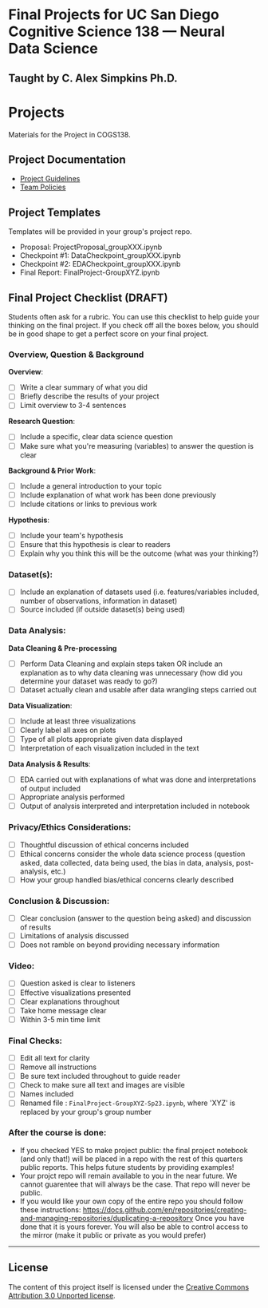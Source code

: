 # Final Projects for UC San Diego Cognitive Science 138 — Neural Data Science
## Taught by C. Alex Simpkins Ph.D.

# Projects 

Materials for the Project in COGS138.

## Project Documentation 

* [Project Guidelines](FinalProject_Guidelines.md)
* [Team Policies](TeamPolicies.md)

## Project Templates

Templates will be provided in your group's project repo.

* Proposal: ProjectProposal_groupXXX.ipynb
* Checkpoint #1: DataCheckpoint_groupXXX.ipynb
* Checkpoint #2: EDACheckpoint_groupXXX.ipynb
* Final Report: FinalProject-GroupXYZ.ipynb

## Final Project Checklist (DRAFT)

Students often ask for a rubric. You can use this checklist to help guide your thinking on the final project. If you check off all the boxes below, you should be in good shape to get a perfect score on your final project.

### Overview, Question & Background

**Overview**:
- [ ] Write a clear summary of what you did
- [ ] Briefly describe the results of your project 
- [ ] Limit overview to 3-4 sentences

**Research Question**:
- [ ] Include a specific, clear data science question
- [ ] Make sure what you're measuring (variables) to answer the question is clear

**Background & Prior Work**:
- [ ] Include a general introduction to your topic
- [ ] Include explanation of what work has been done previously
- [ ] Include citations or links to previous work

**Hypothesis**:
- [ ] Include your team's hypothesis
- [ ] Ensure that this hypothesis is clear to readers
- [ ] Explain why you think this will be the outcome (what was your thinking?)

### Dataset(s):
- [ ] Include an explanation of datasets used (i.e. features/variables included, number of observations, information in dataset)
- [ ] Source included (if outside dataset(s) being used)

### Data Analysis:

**Data Cleaning & Pre-processing**
- [ ] Perform Data Cleaning and explain steps taken OR include an explanation as to why data cleaning was unnecessary (how did you determine your dataset was ready to go?)
- [ ] Dataset actually clean and usable after data wrangling steps carried out

**Data Visualization**:
- [ ] Include at least three visualizations
- [ ] Clearly label all axes on plots
- [ ] Type of all plots appropriate given data displayed
- [ ] Interpretation of each visualization included in the text

**Data Analysis & Results**:
- [ ] EDA carried out with explanations of what was done and interpretations of output included
- [ ] Appropriate analysis performed 
- [ ] Output of analysis interpreted and interpretation included in notebook

### Privacy/Ethics Considerations:
- [ ] Thoughtful discussion of ethical concerns included
- [ ] Ethical concerns consider the whole data science process (question asked, data collected, data being used, the bias in data, analysis, post-analysis, etc.)
- [ ] How your group handled bias/ethical concerns clearly described

### Conclusion & Discussion:
- [ ] Clear conclusion (answer to the question being asked) and discussion of results
- [ ] Limitations of analysis discussed
- [ ] Does not ramble on beyond providing necessary information

### Video:
- [ ] Question asked is clear to listeners
- [ ] Effective visualizations presented
- [ ] Clear explanations throughout
- [ ] Take home message clear
- [ ] Within 3-5 min time limit

### Final Checks:
- [ ] Edit all text for clarity
- [ ] Remove all instructions
- [ ] Be sure text included throughout to guide reader
- [ ] Check to make sure all text and images are visible
- [ ] Names included
- [ ] Renamed file : `FinalProject-GroupXYZ-Sp23.ipynb`, where 'XYZ' is replaced by your group's group number

### After the course is done:
- If you checked YES to make project public: the final project notebook (and only that!) will be placed in a repo with the rest of this quarters public reports. This helps future students by providing examples!
- Your projct repo will remain available to you in the near future. We cannot guarentee that will always be the case. That repo will never be public.
- If you would like your own copy of the entire repo you should follow these instructions: https://docs.github.com/en/repositories/creating-and-managing-repositories/duplicating-a-repository Once you have done that it is yours forever. You will also be able to control access to the mirror (make it public or private as you would prefer) 

---
## License 

The content of this project itself is licensed under the [Creative Commons Attribution 3.0 Unported license](https://creativecommons.org/licenses/by/3.0/).
